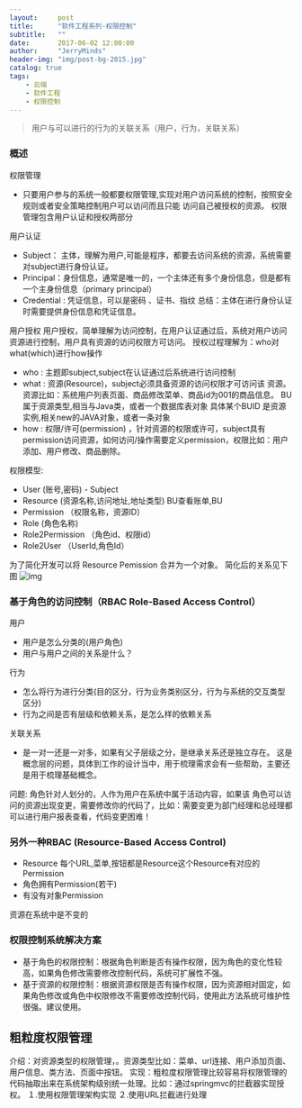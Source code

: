 ```yaml
---
layout:     post
title:      "软件工程系列-权限控制"
subtitle:   ""
date:       2017-06-02 12:00:00
author:     "JerryMinds"
header-img: "img/post-bg-2015.jpg"
catalog: true
tags:
    - 云端
    - 软件工程
    - 权限控制
---
```


> 用户与可以进行的行为的关联关系（用户，行为，关联关系）


### 概述
权限管理
* 只要用户参与的系统一般都要权限管理,实现对用户访问系统的控制，按照安全规则或者安全策略控制用户可以访问而且只能
访问自己被授权的资源。
权限管理包含用户认证和授权两部分

用户认证
* Subject： 主体，理解为用户,可能是程序，都要去访问系统的资源，系统需要对subject进行身份认证。
* Principal：身份信息，通常是唯一的，一个主体还有多个身份信息，但是都有一个主身份信息（primary principal）
* Credential : 凭证信息，可以是密码 、证书、指纹
总结：主体在进行身份认证时需要提供身份信息和凭证信息。


用户授权 
用户授权，简单理解为访问控制，在用户认证通过后，系统对用户访问资源进行控制，用户具有资源的访问权限方可访问。
授权过程理解为：who对what(which)进行how操作
* who : 主题即subject,subject在认证通过后系统进行访问控制
* what : 资源(Resource)，subject必须具备资源的访问权限才可访问该 
  资源。资源比如：系统用户列表页面、商品修改菜单、商品id为001的商品信息。
BU属于资源类型,相当与Java类，或者一个数据库表对象
具体某个BUID 是资源实例,相关new的JAVA对象，或者一条对象
* how : 权限/许可(permission) ，针对资源的权限或许可，subject具有permission访问资源，如何访问/操作需要定义permission，权限比如：用户添加、用户修改、商品删除。

权限模型:
* User (账号,密码) - Subject
* Resource (资源名称,访问地址,地址类型) BU查看账单,BU
* Permission （权限名称，资源ID）
* Role (角色名称)
* Role2Permission （角色id、权限id）
* Role2User （UserId,角色Id）

为了简化开发可以将 Resource Pemission 合并为一个对象。
简化后的关系见下图
![img](/img/in-post/post-sofeware/role_permission.png)


### 基于角色的访问控制（RBAC Role-Based Access Control）
用户
* 用户是怎么分类的(用户角色)
* 用户与用户之间的关系是什么？

行为
* 怎么将行为进行分类(目的区分，行为业务类别区分，行为与系统的交互类型区分)
* 行为之间是否有层级和依赖关系，是怎么样的依赖关系

关联关系
* 是一对一还是一对多，如果有父子层级之分，是继承关系还是独立存在。
这是概念层的问题，具体到工作的设计当中，用于梳理需求会有一些帮助，主要还是用于梳理基础概念。

问题:
角色针对人划分的，人作为用户在系统中属于活动内容，如果该 角色可以访问的资源出现变更，需要修改你的代码了，比如：需要变更为部门经理和总经理都可以进行用户报表查看，代码变更困难！




### 另外一种RBAC (Resource-Based Access Control)
* Resource 每个URL,菜单,按钮都是Resource这个Resource有对应的Permission
* 角色拥有Permission(若干)
* 有没有对象Permission

资源在系统中是不变的

### 权限控制系统解决方案
* 基于角色的权限控制：根据角色判断是否有操作权限，因为角色的变化性较高，如果角色修改需要修改控制代码，系统可扩展性不强。 
* 基于资源的权限控制：根据资源权限是否有操作权限，因为资源相对固定，如果角色修改或角色中权限修改不需要修改控制代码，使用此方法系统可维护性很强。建议使用。


## 粗粒度权限管理

介绍：对资源类型的权限管理，。资源类型比如：菜单、url连接、用户添加页面、用户信息、类方法、页面中按钮。
实现：粗粒度权限管理比较容易将权限管理的代码抽取出来在系统架构级别统一处理。比如：通过springmvc的拦截器实现授权。
１.使用权限管理架构实现
２.使用URL拦截进行处理










